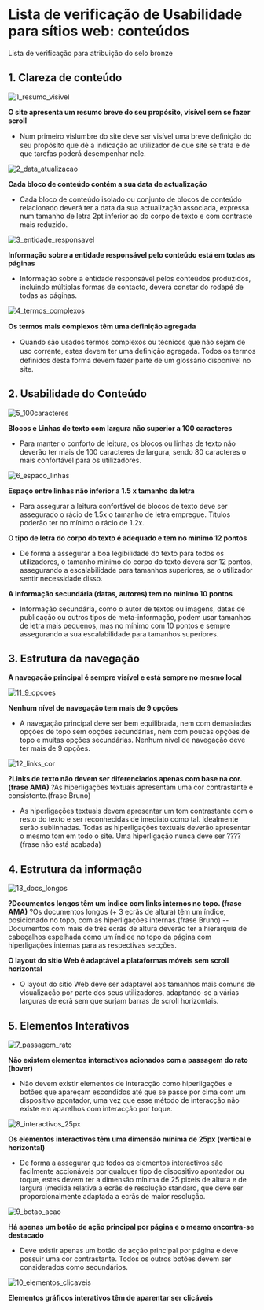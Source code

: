 # Lista de verificação de Usabilidade para sítios web: conteúdos

Lista de verificação para atribuição do selo bronze

## 1. Clareza de conteúdo

![1_resumo_visivel](https://user-images.githubusercontent.com/35463404/53648239-4df0b800-3c37-11e9-95f6-3efa8b3b08f0.png)

**O site apresenta um resumo breve  do seu propósito, visível sem se fazer scroll**
- Num primeiro vislumbre do site deve ser visível uma breve  deﬁnição do seu propósito que dê a indicação  ao utilizador de que site se trata e de que tarefas poderá desempenhar nele.

![2_data_atualizacao](https://user-images.githubusercontent.com/35463404/53650892-78de0a80-3c3d-11e9-836e-6523a09dcfa7.png)

**Cada bloco de conteúdo contém a sua data de actualização**
- Cada bloco de conteúdo isolado ou conjunto de blocos de conteúdo relacionado deverá ter a data da sua actualização associada, expressa num tamanho de letra 2pt inferior ao do corpo  de texto e com contraste mais reduzido.

![3_entidade_responsavel](https://user-images.githubusercontent.com/35463404/53650908-82677280-3c3d-11e9-9830-d372b4748535.png)

**Informação sobre a entidade responsável pelo conteúdo está em todas as páginas**
- Informação sobre a entidade responsável pelos conteúdos produzidos, incluindo múltiplas formas de contacto, deverá constar do rodapé de todas as páginas.

![4_termos_complexos](https://user-images.githubusercontent.com/35463404/53650914-85faf980-3c3d-11e9-8bfb-54f86c2aadc4.png)

**Os termos mais complexos têm uma deﬁnição agregada**
- Quando são usados termos complexos ou técnicos que não sejam de uso corrente, estes devem ter uma deﬁnição agregada. Todos os termos deﬁnidos desta forma devem  fazer parte  de um glossário disponível no site.


## 2. Usabilidade do Conteúdo

![5_100caracteres](https://user-images.githubusercontent.com/35463404/53651063-cfe3df80-3c3d-11e9-94be-b85960ea4e89.png)

**Blocos e Linhas de texto com largura não superior a 100 caracteres**
- Para manter o conforto de leitura, os blocos ou linhas de texto não deverão ter mais de 100 caracteres de largura, sendo 80 caracteres o mais confortável para os utilizadores.
 
 ![6_espaco_linhas](https://user-images.githubusercontent.com/35463404/53651069-d2463980-3c3d-11e9-8a10-dd418840230e.png)
 
**Espaço entre linhas não inferior a 1.5 x tamanho da letra**
- Para assegurar a leitura confortável de blocos de texto deve ser assegurado o rácio de 1.5x o tamanho de letra empregue. Títulos poderão ter no mínimo o rácio de 1.2x.

**O tipo de letra do corpo do texto é adequado e tem no mínimo 12 pontos**
- De forma a assegurar a boa legibilidade do texto para todos os utilizadores, o tamanho mínimo do corpo  do texto deverá ser 12 pontos, assegurando a escalabilidade para tamanhos superiores, se o utilizador sentir necessidade disso.

**A informação secundária (datas, autores) tem no mínimo 10 pontos**
- Informação secundária, como o autor de textos ou imagens, datas de publicação ou outros tipos de meta-informação, podem usar tamanhos de letra mais pequenos, mas no mínimo com 10 pontos e sempre assegurando a sua escalabilidade para tamanhos superiores.

## 3. Estrutura da navegação

**A navegação principal é sempre visível e está sempre no mesmo local**

![11_9_opcoes](https://user-images.githubusercontent.com/35463404/53654506-c78fa280-3c45-11e9-90c9-8950b30f63c1.png)

**Nenhum nível de navegação tem mais de 9 opções**
- A navegação principal deve ser bem equilibrada, nem com demasiadas opções de topo sem opções secundárias, nem com poucas opções de topo e muitas opções secundárias. Nenhum nível de navegação deve ter mais de 9 opções.

![12_links_cor](https://user-images.githubusercontent.com/35463404/53654718-52709d00-3c46-11e9-9a62-927ce62bb4ef.png)

**?Links de texto não devem ser diferenciados apenas com base na cor. (frase AMA)**
?As hiperligações textuais apresentam uma cor contrastante e consistente.(frase Bruno)
- As hiperligações textuais devem apresentar um tom contrastante com o resto do texto e ser reconhecidas de imediato como tal. Idealmente serão sublinhadas. Todas as hiperligações textuais deverão apresentar o mesmo tom em todo o site. Uma hiperligação nunca deve ser ???? (frase não está acabada)

## 4. Estrutura da informação

![13_docs_longos](https://user-images.githubusercontent.com/35463404/53654866-b1cead00-3c46-11e9-9f0a-fa24abfc402e.png)

**?Documentos longos têm um índice com links internos no topo. (frase AMA)**
?Os documentos longos (+ 3 ecrãs de altura) têm um índice, posicionado no topo, com as hiperligações internas.(frase Bruno)
--Documentos com mais de três ecrãs de altura deverão ter a hierarquia de cabeçalhos espelhada como um índice no topo da página com hiperligações internas para as respectivas secções.

**O layout do sitio Web é adaptável a plataformas móveis sem scroll horizontal**
- O layout do sitio Web deve ser adaptável aos tamanhos mais comuns de visualização  por parte  dos seus utilizadores, adaptando-se a várias larguras de ecrã sem que surjam barras  de scroll horizontais.

## 5. Elementos Interativos

![7_passagem_rato](https://user-images.githubusercontent.com/35463404/53651073-d4a89380-3c3d-11e9-96bb-b0ce06e5b862.png)

**Não existem elementos interactivos acionados com a passagem do rato (hover)**
- Não devem existir elementos de interacção como hiperligações e botões que apareçam escondidos até que se passe por cima com um dispositivo apontador, uma vez que esse método de interacção não existe em aparelhos com interacção por toque.
 
![8_interactivos_25px](https://user-images.githubusercontent.com/35463404/53651080-d7a38400-3c3d-11e9-9205-f8b316de18d7.png)

**Os elementos interactivos têm uma dimensão mínima de 25px (vertical e horizontal)**
- De forma a assegurar que todos os elementos interactivos são facilmente accionáveis por qualquer tipo de dispositivo apontador ou toque, estes devem  ter a dimensão mínima de 25 pixeis de altura e de largura (medida relativa  a ecrãs de resolução standard, que deve ser proporcionalmente adaptada a ecrãs de maior resolução.
 
![9_botao_acao](https://user-images.githubusercontent.com/35463404/53651085-da05de00-3c3d-11e9-81fa-3dca03152967.png)

**Há apenas um botão de ação principal por página e o mesmo encontra-se destacado**
- Deve existir apenas um botão de acção principal por página e deve possuir uma cor contrastante. Todos os outros botões devem  ser considerados como secundários.

![10_elementos_clicaveis](https://user-images.githubusercontent.com/35463404/53651095-dd00ce80-3c3d-11e9-97f4-5050793b8656.png)
 
**Elementos gráficos interativos têm de aparentar ser clicáveis**

